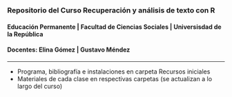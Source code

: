 
### Repositorio del Curso Recuperación y análisis de texto con R 
#### Educación Permanente | Facultad de Ciencias Sociales | Universisdad de la República
#### Docentes: Elina Gómez | Gustavo Méndez
- - - 
- Programa, bibliografía e instalaciones en carpeta Recursos iniciales
- Materiales de cada clase en respectivas carpetas (se actualizan a lo largo del curso)
  
